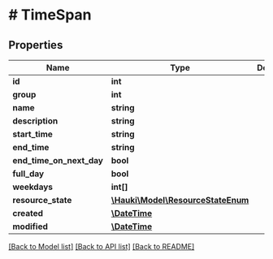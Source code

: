 # # TimeSpan

## Properties

Name | Type | Description | Notes
------------ | ------------- | ------------- | -------------
**id** | **int** |  | [readonly]
**group** | **int** |  | [optional]
**name** | **string** |  | [optional]
**description** | **string** |  | [optional]
**start_time** | **string** |  | [optional]
**end_time** | **string** |  | [optional]
**end_time_on_next_day** | **bool** |  | [optional]
**full_day** | **bool** |  | [optional]
**weekdays** | **int[]** |  | [optional]
**resource_state** | [**\Hauki\Model\ResourceStateEnum**](ResourceStateEnum.md) |  | [optional]
**created** | [**\DateTime**](\DateTime.md) |  | [readonly]
**modified** | [**\DateTime**](\DateTime.md) |  | [readonly]

[[Back to Model list]](../../README.md#models) [[Back to API list]](../../README.md#endpoints) [[Back to README]](../../README.md)
